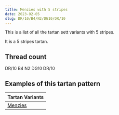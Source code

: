 ```yaml
---
title: Menzies with 5 stripes
date: 2023-02-05
slug: DR/10/B4/N2/DG10/DR/10
---
```

This is a list of all the tartan sett variants with 5 stripes.

It is a 5 stripes tartan.


## Thread count
DR/10 B4 N2 DG10 DR/10

## Examples of this tartan pattern

| Tartan Variants |
|---------------|
| [Menzies](/variants/dr/10/b4/n2/dg10/dr/10-b4367ae-dg11450d-draa0000-naaaaaa)||
